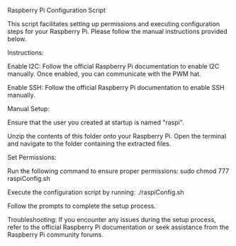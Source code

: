 Raspberry Pi Configuration Script

This script facilitates setting up permissions and executing configuration steps for your Raspberry Pi. 
Please follow the manual instructions provided below.

Instructions:

Enable I2C:
Follow the official Raspberry Pi documentation to enable I2C manually.
Once enabled, you can communicate with the PWM hat.

Enable SSH:
Follow the official Raspberry Pi documentation to enable SSH manually.

Manual Setup:

Ensure that the user you created at startup is named "raspi".

Unzip the contents of this folder onto your Raspberry Pi.
Open the terminal and navigate to the folder containing the extracted files.

Set Permissions:

Run the following command to ensure proper permissions:
sudo chmod 777 raspiConfig.sh

Execute the configuration script by running:
./raspiConfig.sh

Follow the prompts to complete the setup process.

Troubleshooting:
If you encounter any issues during the setup process, refer to the official Raspberry Pi documentation or seek assistance from the Raspberry Pi community forums.
